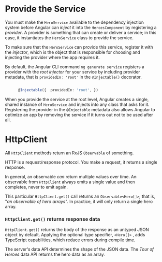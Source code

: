 # Provide the Service

You must make the `HeroService` available to the dependency injection system before Angular can *inject* it into the `HeroesComponent` by registering a *provider*. A provider is something that can create or deliver a service; in this case, it instantiates the `HeroService` class to provide the service.

To make sure that the `HeroService` can provide this service, register it with the *injector*, which is the object that is responsible for choosing and injecting the provider where the app requires it.

By default, the Angular CLI command `ng generate service` registers a provider with the *root injector* for your service by including provider metadata, that is `providedIn: 'root'` in the `@Injectable()` decorator.

```typescript

      @Injectable({  providedIn: 'root', })    
```

When you provide the service at the root level, Angular creates a single, shared instance of `HeroService` and injects into any class that asks for it. Registering the provider in the `@Injectable` metadata also allows Angular to optimize an app by removing the service if it turns out not to be used after all.

# HttpClient 

All `HttpClient` methods return an RxJS `Observable` of something.

HTTP is a request/response protocol. You make a request, it returns a single response.

In general, an observable *can* return multiple values over time. An observable from `HttpClient` always emits a single value and then completes, never to emit again.

This particular `HttpClient.get()` call returns an `Observable<Hero[]>`; that is, "*an observable of hero arrays*". In practice, it will only return a single hero array.

### `HttpClient.get()` returns response data

`HttpClient.get()` returns the body of the response as an untyped JSON object by default. Applying the optional type specifier, `<Hero[]>` , adds TypeScript capabilities, which reduce errors during compile time.

The server's data API determines the shape of the JSON data. The *Tour of Heroes* data API returns the hero data as an array.